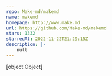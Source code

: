 ```yaml
---
repo: Make-md/makemd
name: makemd
homepage: http://www.make.md
url: https://github.com/Make-md/makemd
stars: 1332
starredAt: 2022-11-22T21:29:15Z
description: |-
    null
---
```


[object Object]
